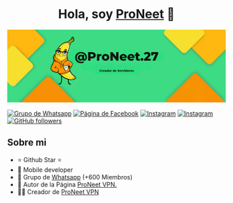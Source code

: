 <div align="center">
<h1 align="center">Hola, soy <a href="https://descarga.proneet.org/">ProNeet</a> 👋</h1>
</div>
<img src="banner.png">

[![Grupo de Whatsapp](https://img.shields.io/badge/WhatsApp-25D366?logo=whatsapp&logoColor=fff&style=flat)](https://wa.me/593992852026?text=Hola%20vengo%20desde%20la%20Página%20de%20ProNeet%20VPN%20y%20quiero%20más%20información%20sobre%20la%20aplicacion.)
[![Página de Facebook](https://img.shields.io/badge/Facebook-blue?logo=facebook)](https://facebook.com/ProNeet27)
[![Instagram](https://img.shields.io/badge/Instagram-E4405F?style=flat-square&logo=Instagram&logoColor=white)](https://www.instagram.com/proneet.27)
[![Instagram](https://img.shields.io/badge/Telegram-2CA5E0?style=flat-squeare&logo=telegram&logoColor=white)](https://t.me/ProNeet27)
[![GitHub followers](https://img.shields.io/github/followers/ProNeet-27?style=social)](https://github.com/ProNeet-27)

## Sobre mi

- ⭐ Github Star ⭐ 
- 📲 Mobile developer
- 🎥 Grupo de [Whatsapp](https://chat.whatsapp.com/GoKO7anWUlO0AcCgWbJXOS) (+600 Miembros)
- 📗 Autor de la Página [ProNeet VPN.](https://descarga.proneet.org)
- 🧑‍🏫 Creador de [ProNeet VPN](https://github.com/ProNeet-27/ProNeet-VPN/releases/download/v1.0/ProNeet.VPN.apk)
<br>
